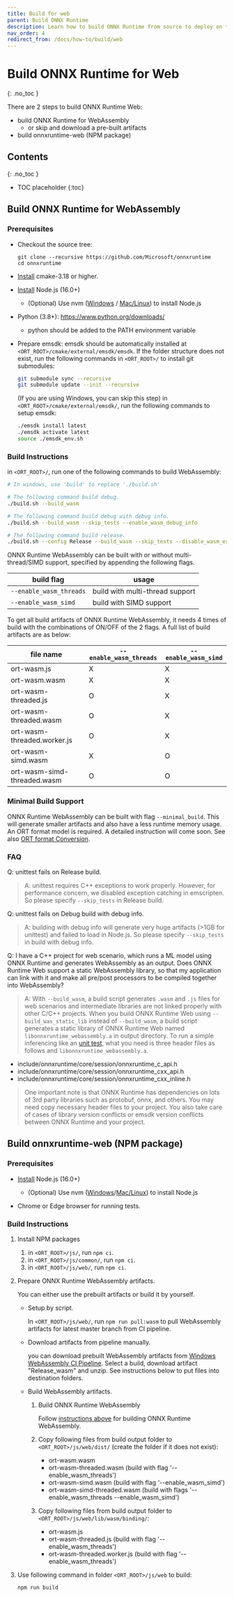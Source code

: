 ```yaml
---
title: Build for web
parent: Build ONNX Runtime
description: Learn how to build ONNX Runtime from source to deploy on the web
nav_order: 4
redirect_from: /docs/how-to/build/web
---
```


# Build ONNX Runtime for Web
{: .no_toc }

There are 2 steps to build ONNX Runtime Web:

- build ONNX Runtime for WebAssembly
  - or skip and download a pre-built artifacts
- build onnxruntime-web (NPM package)

## Contents
{: .no_toc }

* TOC placeholder
{:toc}

## Build ONNX Runtime for WebAssembly

### Prerequisites

- Checkout the source tree:
  ```
  git clone --recursive https://github.com/Microsoft/onnxruntime
  cd onnxruntime
  ```
- [Install](https://cmake.org/download/) cmake-3.18 or higher.

- [Install](https://nodejs.org/) Node.js (16.0+)

  - (Optional) Use nvm ([Windows](https://github.com/coreybutler/nvm-windows) / [Mac/Linux](https://github.com/creationix/nvm)) to install Node.js

- Python (3.8+): https://www.python.org/downloads/
  - python should be added to the PATH environment variable

- Prepare emsdk:
  emsdk should be automatically installed at `<ORT_ROOT>/cmake/external/emsdk/emsdk`. If the folder structure does not exist, run the following commands in `<ORT_ROOT>/` to install git submodules:
  ```sh
  git submodule sync --recursive
  git submodule update --init --recursive
  ```

  (If you are using Windows, you can skip this step) in `<ORT_ROOT>/cmake/external/emsdk/`, run the following commands to setup emsdk:
  ```sh
  ./emsdk install latest
  ./emsdk activate latest
  source ./emsdk_env.sh
  ```

### Build Instructions

in `<ORT_ROOT>/`, run one of the following commands to build WebAssembly:

```sh
# In windows, use 'build' to replace './build.sh'

# The following command build debug.
./build.sh --build_wasm

# The following command build debug with debug info.
./build.sh --build_wasm --skip_tests --enable_wasm_debug_info

# The following command build release.
./build.sh --config Release --build_wasm --skip_tests --disable_wasm_exception_catching --disable_rtti
```

ONNX Runtime WebAssembly can be built with or without multi-thread/SIMD support, specified by appending the following flags.

| build flag              | usage                           |
| ----------------------- | ------------------------------- |
| `--enable_wasm_threads` | build with multi-thread support |
| `--enable_wasm_simd`    | build with SIMD support         |

To get all build artifacts of ONNX Runtime WebAssembly, it needs 4 times of build with the combinations of ON/OFF of the 2 flags. A full list of build artifacts are as below:

| file name                   | `--enable_wasm_threads` | `--enable_wasm_simd` |
| --------------------------- | ----------------------- | -------------------- |
| ort-wasm.js                 | X                       | X                    |
| ort-wasm.wasm               | X                       | X                    |
| ort-wasm-threaded.js        | O                       | X                    |
| ort-wasm-threaded.wasm      | O                       | X                    |
| ort-wasm-threaded.worker.js | O                       | X                    |
| ort-wasm-simd.wasm          | X                       | O                    |
| ort-wasm-simd-threaded.wasm | O                       | O                    |

### Minimal Build Support

ONNX Runtime WebAssembly can be built with flag `--minimal_build`. This will generate smaller artifacts and also have a less runtime memory usage. An ORT format model is required. A detailed instruction will come soon. See also [ORT format Conversion](../reference/ort-format-models.md).

### FAQ

Q: unittest fails on Release build.

> A: unittest requires C++ exceptions to work properly. However, for performance concern, we disabled exception catching in emscripten. So please specify `--skip_tests` in Release build.

Q: unittest fails on Debug build with debug info.

> A: building with debug info will generate very huge artifacts (>1GB for unittest) and failed to load in Node.js. So please specify `--skip_tests` in build with debug info.

Q: I have a C++ project for web scenario, which runs a ML model using ONNX Runtime and generates WebAssembly as an output. Does ONNX Runtime Web support a static WebAssembly library, so that my application can link with it and make all pre/post processors to be compiled together into WebAssembly?

> A: With `--build_wasm`, a build script generates `.wasm` and `.js` files for web scenarios and intermediate libraries are not linked properly with other C/C++ projects. When you build ONNX Runtime Web using `--build_was_static_lib` instead of `--build_wasm`, a build script generates a static library of ONNX Runtime Web named `libonnxruntime_webassembly.a` in output directory. To run a simple inferencing like an [unit test](https://github.com/microsoft/onnxruntime/blob/master/onnxruntime/test/wasm/test_inference.cc), what you need is three header files as follows and `libonnxruntime_webassembly.a`.

- include/onnxruntime/core/session/onnxruntime_c_api.h
- include/onnxruntime/core/session/onnxruntime_cxx_api.h
- include/onnxruntime/core/session/onnxruntime_cxx_inline.h

> One important note is that ONNX Runtime has dependencies on lots of 3rd party libraries such as protobuf, onnx, and others. You may need copy necessary header files to your project. You also take care of cases of library version conflicts or emsdk version conflicts between ONNX Runtime and your project.

## Build onnxruntime-web (NPM package)

### Prerequisites

- [Install](https://nodejs.org/) Node.js (16.0+)

  - (Optional) Use nvm ([Windows](https://github.com/coreybutler/nvm-windows)/[Mac/Linux](https://github.com/creationix/nvm)) to install Node.js

- Chrome or Edge browser for running tests.

### Build Instructions

1. Install NPM packages

   1. in `<ORT_ROOT>/js/`, run `npm ci`.
   2. in `<ORT_ROOT>/js/common/`, run `npm ci`.
   3. in `<ORT_ROOT>/js/web/`, run `npm ci`.

2. Prepare ONNX Runtime WebAssembly artifacts.

   You can either use the prebuilt artifacts or build it by yourself.

   - Setup by script.

     In `<ORT_ROOT>/js/web/`, run `npm run pull:wasm` to pull WebAssembly artifacts for latest master branch from CI pipeline.

   - Download artifacts from pipeline manually.

     you can download prebuilt WebAssembly artifacts from [Windows WebAssembly CI Pipeline](https://dev.azure.com/onnxruntime/onnxruntime/_build?definitionId=161&_a=summary). Select a build, download artifact "Release_wasm" and unzip. See instructions below to put files into destination folders.

   - Build WebAssembly artifacts.

     1. Build ONNX Runtime WebAssembly

        Follow [instructions above](#build-onnx-runtime-for-webassembly) for building ONNX Runtime WebAssembly.

     2. Copy following files from build output folder to `<ORT_ROOT>/js/web/dist/` (create the folder if it does not exist):

         * ort-wasm.wasm
         * ort-wasm-threaded.wasm (build with flag '--enable_wasm_threads')
         * ort-wasm-simd.wasm (build with flag '--enable_wasm_simd')
         * ort-wasm-simd-threaded.wasm (build with flags '--enable_wasm_threads --enable_wasm_simd')

     3. Copy following files from build output folder to `<ORT_ROOT>/js/web/lib/wasm/binding/`:

         * ort-wasm.js
         * ort-wasm-threaded.js (build with flag '--enable_wasm_threads')
         * ort-wasm-threaded.worker.js (build with flag '--enable_wasm_threads')

3. Use following command in folder `<ORT_ROOT>/js/web` to build:
   ```
   npm run build
   ```
